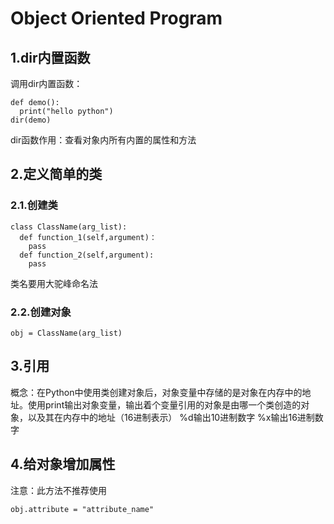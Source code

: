 # Object Oriented Program
## 1.dir内置函数
调用dir内置函数：

```
def demo():
  print("hello python")
dir(demo)
```
dir函数作用：查看对象内所有内置的属性和方法
## 2.定义简单的类
### 2.1.创建类
```
class ClassName(arg_list):
  def function_1(self,argument)：
    pass
  def function_2(self,argument):
    pass
```
类名要用大驼峰命名法
### 2.2.创建对象
```
obj = ClassName(arg_list)
```
## 3.引用
概念：在Python中使用类创建对象后，对象变量中存储的是对象在内存中的地址。使用print输出对象变量，输出着个变量引用的对象是由哪一个类创造的对象，以及其在内存中的地址（16进制表示）
%d输出10进制数字
%x输出16进制数字
## 4.给对象增加属性
注意：此方法不推荐使用
```
obj.attribute = "attribute_name"
